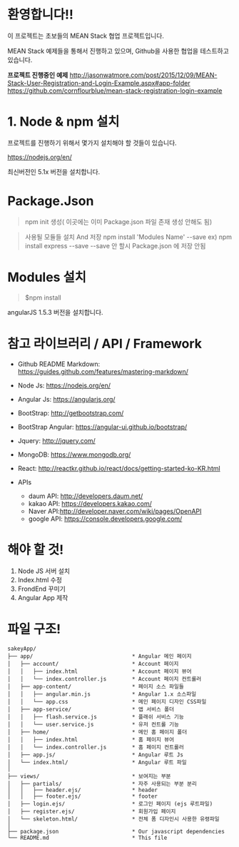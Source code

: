 환영합니다!!
============

이 프로젝트는 초보들의 MEAN Stack 협업 프로젝트입니다.

MEAN Stack 예제들을 통해서 진행하고 있으며, Github을 사용한 협업을 테스트하고 있습니다.

**프로젝트 진행중인 예제**
http://jasonwatmore.com/post/2015/12/09/MEAN-Stack-User-Registration-and-Login-Example.aspx#app-folder
https://github.com/cornflourblue/mean-stack-registration-login-example

# 1. Node & npm 설치

프로젝트를 진행하기 위해서 몇가지 설치해야 할 것들이 있습니다.

https://nodejs.org/en/

최신버전인 5.1x 버전을 설치합니다.

# Package.Json
> npm init 생성( 이곳에는 이미 Package.json 파일 존재 생성 안해도 됨)

> 사용될 모듈들 설치 And 저장
  npm install 'Modules Name' --save
  ex) npm install express --save
  --save 안 할시 Package.json 에 저장 안됨

# Modules 설치

> $npm install

angularJS 1.5.3 버전을 설치합니다.

# 참고 라이브러리 / API / Framework

- Github README Markdown: https://guides.github.com/features/mastering-markdown/
- Node Js: https://nodejs.org/en/
- Angular Js: https://angularjs.org/
- BootStrap: http://getbootstrap.com/
- BootStrap Angular: https://angular-ui.github.io/bootstrap/
- Jquery: http://jquery.com/
- MongoDB: https://www.mongodb.org/
- React: http://reactkr.github.io/react/docs/getting-started-ko-KR.html

- APIs
    - daum API: http://developers.daum.net/
    - kakao API: https://developers.kakao.com/
    - Naver API:http://developer.naver.com/wiki/pages/OpenAPI
    - google API: https://console.developers.google.com/

# 해야 할 것!

1. Node JS 서버 설치
2. Index.html 수정
3. FrondEnd 꾸미기
4. Angular App 제작

# 파일 구조!
```
sakeyApp/
├── app/                               * Angular 메인 페이지
│   ├── account/                       * Account 페이지
│   │   ├── index.html                 * Account 페이지 뷰어
│   │   └── index.controller.js        * Account 페이지 컨트롤러
│   ├── app-content/                   * 페이지 소스 파일들
│   │   ├── angular.min.js             * Angular 1.x 소스파일
│   │   └── app.css                    * 메인 페이지 디자인 CSS파일
│   ├── app-service/                   * 앱 서비스 폴더
│   │   ├── flash.service.js           * 플래쉬 서비스 기능
│   │   └── user.service.js            * 유저 컨트롤 기능
│   ├── home/                          * 메인 홈 페이지 폴더
│   │   ├── index.html                 * 홈 페이지 뷰어
│   │   └── index.controller.js        * 홈 페이지 컨트롤러
│   ├── app.js/                        * Angular 루트 Js
│   └── index.html/                    * Angular 루트 파일
│
├── views/                             * 보여지는 부분
│   ├── partials/                      * 자주 사용되는 부분 분리
│   │   ├── header.ejs/                * header
│   │   ├── footer.ejs/                * footer
│   ├── login.ejs/                     * 로그인 페이지 (ejs 루트파일)
│   ├── register.ejs/                  * 회원가입 페이지
│   └── skeleton.html/                 * 전체 폼 디자인시 사용한 유령파일
│
├── package.json                       * Our javascript dependencies
└── README.md                          * This file
```
